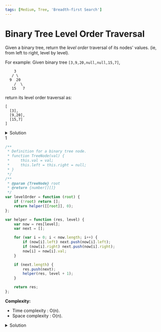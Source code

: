```yaml
---
tags: [Medium, Tree, 'Breadth-first Search']
---
```


# Binary Tree Level Order Traversal

Given a binary tree, return the _level order_ traversal of its nodes' values. (ie, from left to right, level by level).

For example:
Given binary tree `[3,9,20,null,null,15,7]`,

```
    3
   / \
  9  20
    /  \
   15   7
```

return its level order traversal as:

```
[
  [3],
  [9,20],
  [15,7]
]
```

<details>
<summary>Solution</summary>

</details> 1

```javascript
/**
 * Definition for a binary tree node.
 * function TreeNode(val) {
 *     this.val = val;
 *     this.left = this.right = null;
 * }
 */
/**
 * @param {TreeNode} root
 * @return {number[][]}
 */
var levelOrder = function (root) {
	if (!root) return [];
	return helper([[root]], 0);
};

var helper = function (res, level) {
	var now = res[level];
	var next = [];

	for (var i = 0; i < now.length; i++) {
		if (now[i].left) next.push(now[i].left);
		if (now[i].right) next.push(now[i].right);
		now[i] = now[i].val;
	}

	if (next.length) {
		res.push(next);
		helper(res, level + 1);
	}

	return res;
};
```

**Complexity:**

-   Time complexity : O(n).
-   Space complexity : O(n).

<details>
<summary>Solution</summary>

```javascript
/**
 * Definition for a binary tree node.
 * function TreeNode(val) {
 *     this.val = val;
 *     this.left = this.right = null;
 * }
 */
/**
 * @param {TreeNode} root
 * @return {number[][]}
 */
var levelOrder = function (root) {
	return helper([], root, 0);
};

var helper = function (res, root, level) {
	if (root) {
		if (!res[level]) res[level] = [];
		res[level].push(root.val);
		helper(res, root.left, level + 1);
		helper(res, root.right, level + 1);
	}
	return res;
};
```

**Complexity:**

-   Time complexity : O(n).
-   Space complexity : O(n).

</details>
